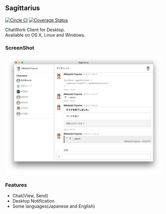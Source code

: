 Sagittarius
----
[![Circle CI](https://circleci.com/gh/fuyuno/Sagittarius/tree/develop.svg?style=svg)](https://circleci.com/gh/fuyuno/Sagittarius/tree/develop)
[![Coverage Status](https://coveralls.io/repos/github/fuyuno/Sagittarius/badge.svg?branch=develop)](https://coveralls.io/github/fuyuno/Sagittarius?branch=develop)

ChatWork Client for Desktop.  
Available on OS X, Linux and Windows.


### ScreenShot
![alt](./screenshots/aa1e5ba.png)


### Features

* Chat(View, Send)
* Desktop Notification
* Some languages(Japanese and English)